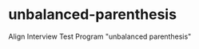 unbalanced-parenthesis
======================

Align Interview Test Program "unbalanced parenthesis"
